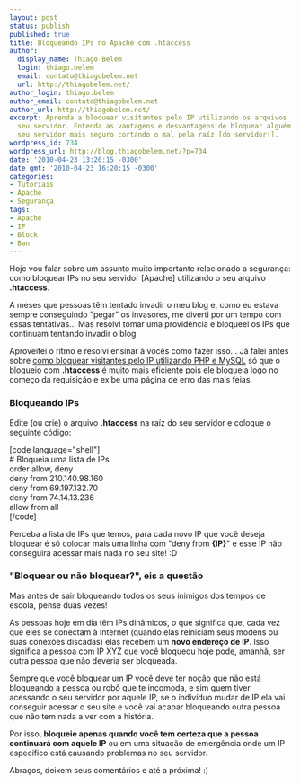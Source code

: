 ```yaml
---
layout: post
status: publish
published: true
title: Bloqueando IPs no Apache com .htaccess
author:
  display_name: Thiago Belem
  login: thiago.belem
  email: contato@thiagobelem.net
  url: http://thiagobelem.net/
author_login: thiago.belem
author_email: contato@thiagobelem.net
author_url: http://thiagobelem.net/
excerpt: Aprenda a bloquear visitantes pelo IP utilizando os arquivos .htaccess do
  seu servidor. Entenda as vantagens e desvantagens de bloquear alguém pelo IP e deixe
  seu servidor mais seguro cortando o mal pela raíz [do servidor!].
wordpress_id: 734
wordpress_url: http://blog.thiagobelem.net/?p=734
date: '2010-04-23 13:20:15 -0300'
date_gmt: '2010-04-23 16:20:15 -0300'
categories:
- Tutoriais
- Apache
- Segurança
tags:
- Apache
- IP
- Block
- Ban
---
```

<p>Hoje vou falar sobre um assunto muito importante relacionado a segurança: como bloquear IPs no seu servidor [Apache] utilizando o seu arquivo <strong>.htaccess</strong>.</p>
<p>A meses que pessoas têm tentado invadir o meu blog e, como eu estava sempre conseguindo "pegar" os invasores, me diverti por um tempo com essas tentativas... Mas resolvi tomar uma providência e bloqueei os IPs que continuam tentando invadir o blog.</p>
<p>Aproveitei o ritmo e resolvi ensinar à vocês como fazer isso... Já falei antes sobre <a href="http://blog.thiagobelem.net/mysql/bloqueando-visitantes-pelo-ip-com-mysql-e-php/" title="Bloqueando visitantes pelo IP com MySQL e PHP">como bloquear visitantes pelo IP utilizando PHP e MySQL</a> só que o bloqueio com <strong>.htaccess</strong> é muito mais eficiente pois ele bloqueia logo no começo da requisição e exibe uma página de erro das mais feias.</p>
<h3>Bloqueando IPs</h3>
<p>Edite (ou crie) o arquivo <strong>.htaccess</strong> na raíz do seu servidor e coloque o seguinte código:</p>
<p>[code language="shell"]<br />
# Bloqueia uma lista de IPs<br />
order allow, deny<br />
deny from 210.140.98.160<br />
deny from 69.197.132.70<br />
deny from 74.14.13.236<br />
allow from all<br />
[/code]</p>
<p>Perceba a lista de IPs que temos, para cada novo IP que você deseja bloquear é só colocar mais uma linha com "deny from <strong>{IP}</strong>" e esse IP não conseguirá acessar mais nada no seu site! :D</p>
<h3>"Bloquear ou não bloquear?", eis a questão</h3>
<p>Mas antes de sair bloqueando todos os seus inimigos dos tempos de escola, pense duas vezes!</p>
<p>As pessoas hoje em dia têm IPs dinâmicos, o que significa que, cada vez que eles se conectam à Internet (quando elas reiniciam seus modens ou suas conexões discadas) elas recebem um <strong>novo endereço de IP</strong>. Isso significa a pessoa com IP XYZ que você bloqueou hoje pode, amanhã, ser outra pessoa que não deveria ser bloqueada.</p>
<p>Sempre que você bloquear um IP você deve ter noção que não está bloqueando a pessoa ou robô que te incomoda, e sim quem tiver acessando o seu servidor por aquele IP, se o indivíduo mudar de IP ela vai conseguir acessar o seu site e você vai acabar bloqueando outra pessoa que não tem nada a ver com a história.</p>
<p>Por isso, <strong>bloqueie apenas quando você tem certeza que a pessoa continuará com aquele IP</strong> ou em uma situação de emergência onde um IP específico está causando problemas no seu servidor.</p>
<p>Abraços, deixem seus comentários e até a próxima! :)</p>
